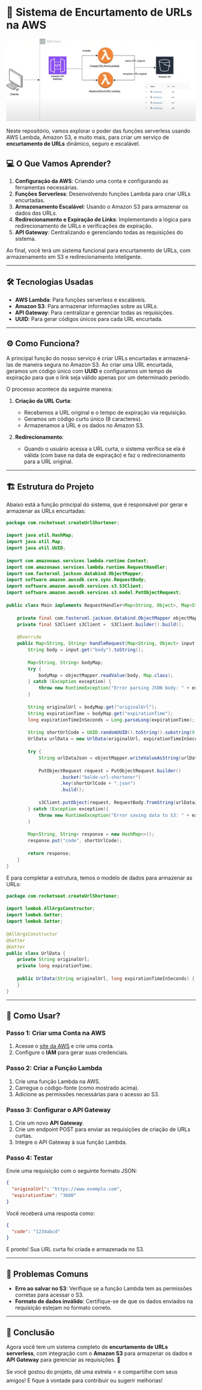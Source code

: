 # 🚀 Sistema de Encurtamento de URLs na AWS

<img src="imagem/Projeto.png">

Neste repositório, vamos explorar o poder das funções serverless usando AWS Lambda, Amazon S3, e muito mais, para criar um serviço de **encurtamento de URLs** dinâmico, seguro e escalável.

## 💻 O Que Vamos Aprender?

1. **Configuração da AWS**: Criando uma conta e configurando as ferramentas necessárias.
2. **Funções Serverless**: Desenvolvendo funções Lambda para criar URLs encurtadas.
3. **Armazenamento Escalável**: Usando o Amazon S3 para armazenar os dados das URLs.
4. **Redirecionamento e Expiração de Links**: Implementando a lógica para redirecionamento de URLs e verificações de expiração.
5. **API Gateway**: Centralizando e gerenciando todas as requisições do sistema.

Ao final, você terá um sistema funcional para encurtamento de URLs, com armazenamento em S3 e redirecionamento inteligente.

---

## 🛠️ Tecnologias Usadas

- **AWS Lambda**: Para funções serverless e escaláveis.
- **Amazon S3**: Para armazenar informações sobre as URLs.
- **API Gateway**: Para centralizar e gerenciar todas as requisições.
- **UUID**: Para gerar códigos únicos para cada URL encurtada.

---

## ⚙️ Como Funciona?

A principal função do nosso serviço é criar URLs encurtadas e armazená-las de maneira segura no Amazon S3. Ao criar uma URL encurtada, geramos um código único com **UUID** e configuramos um tempo de expiração para que o link seja válido apenas por um determinado período.

O processo acontece da seguinte maneira:

1. **Criação da URL Curta**:
   - Recebemos a URL original e o tempo de expiração via requisição.
   - Geramos um código curto único (8 caracteres).
   - Armazenamos a URL e os dados no Amazon S3.
   
2. **Redirecionamento**:
   - Quando o usuário acessa a URL curta, o sistema verifica se ela é válida (com base na data de expiração) e faz o redirecionamento para a URL original.

---

## 🏗️ Estrutura do Projeto

Abaixo está a função principal do sistema, que é responsável por gerar e armazenar as URLs encurtadas:

```java
package com.rocketseat.createUrlShortener;

import java.util.HashMap;
import java.util.Map;
import java.util.UUID;

import com.amazonaws.services.lambda.runtime.Context;
import com.amazonaws.services.lambda.runtime.RequestHandler;
import com.fasterxml.jackson.databind.ObjectMapper;
import software.amazon.awssdk.core.sync.RequestBody;
import software.amazon.awssdk.services.s3.S3Client;
import software.amazon.awssdk.services.s3.model.PutObjectRequest;

public class Main implements RequestHandler<Map<String, Object>, Map<String, String>> {

    private final com.fasterxml.jackson.databind.ObjectMapper objectMapper = new ObjectMapper();
    private final S3Client s3Client =  S3Client.builder().build();

    @Override
    public Map<String, String> handleRequest(Map<String, Object> input, Context context) {
        String body = input.get("body").toString();

        Map<String, String> bodyMap;
        try {
            bodyMap = objectMapper.readValue(body, Map.class);
        } catch (Exception exception) {
            throw new RuntimeException("Error parsing JSON body: " + exception.getMessage(), exception);
        }

        String originalUrl = bodyMap.get("originalUrl");
        String expirationTime = bodyMap.get("expirationTime");
        long expirationTimeInSeconds = Long.parseLong(expirationTime);

        String shortUrlCode = UUID.randomUUID().toString().substring(0, 8);
        UrlData urlData = new UrlData(originalUrl, expirationTimeInSeconds);

        try {
            String urlDataJson = objectMapper.writeValueAsString(urlData);

            PutObjectRequest request = PutObjectRequest.builder()
                    .bucket("balde-url-shortener")
                    .key(shortUrlCode + ".json")
                    .build();

            s3Client.putObject(request, RequestBody.fromString(urlDataJson));
        } catch (Exception exception){
            throw new RuntimeException("Error saving data to S3: " + exception.getMessage(), exception);
        }

        Map<String, String> response = new HashMap<>();
        response.put("code", shortUrlCode);

        return response;
    }
}
```

E para completar a estrutura, temos o modelo de dados para armazenar as URLs:

```java
package com.rocketseat.createUrlShortener;

import lombok.AllArgsConstructor;
import lombok.Getter;
import lombok.Setter;

@AllArgsConstructor
@Setter
@Getter
public class UrlData {
    private String originalUrl;
    private long expirationTime;

    public UrlData(String originalUrl, long expirationTimeInSeconds) {
    }
}
```

---

## 🚀 Como Usar?

### Passo 1: Criar uma Conta na AWS

1. Acesse o [site da AWS](https://aws.amazon.com) e crie uma conta.
2. Configure o **IAM** para gerar suas credenciais.

### Passo 2: Criar a Função Lambda

1. Crie uma função Lambda na AWS.
2. Carregue o código-fonte (como mostrado acima).
3. Adicione as permissões necessárias para o acesso ao S3.

### Passo 3: Configurar o API Gateway

1. Crie um novo **API Gateway**.
2. Crie um endpoint POST para enviar as requisições de criação de URLs curtas.
3. Integre o API Gateway à sua função Lambda.

### Passo 4: Testar

Envie uma requisição com o seguinte formato JSON:

```json
{
  "originalUrl": "https://www.exemplo.com",
  "expirationTime": "3600"
}
```

Você receberá uma resposta como:

```json
{
  "code": "1234abcd"
}
```

E pronto! Sua URL curta foi criada e armazenada no S3.

---

## 🚨 Problemas Comuns

- **Erro ao salvar no S3**: Verifique se a função Lambda tem as permissões corretas para acessar o S3.
- **Formato de dados inválido**: Certifique-se de que os dados enviados na requisição estejam no formato correto.

---

## 🎉 Conclusão

Agora você tem um sistema completo de **encurtamento de URLs serverless**, com integração com o **Amazon S3** para armazenar os dados e **API Gateway** para gerenciar as requisições. 🚀

Se você gostou do projeto, dê uma estrela ⭐️ e compartilhe com seus amigos! E fique à vontade para contribuir ou sugerir melhorias!
